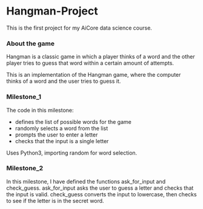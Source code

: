 # Hangman-Project

This is the first project for my AiCore data science course.

### About the game
Hangman is a classic game in which a player thinks of a word and the other player tries to guess that word within a certain amount of attempts.

This is an implementation of the Hangman game, where the computer thinks of a word and the user tries to guess it. 

### Milestone_1

The code in this milestone:
- defines the list of possible words for the game 
- randomly selects a word from the list
- prompts the user to enter a letter 
- checks that the input is a single letter

Uses Python3, importing random for word selection.

### Milestone_2
In this milestone, I have defined the functions ask_for_input and check_guess.
ask_for_input asks the user to guess a letter and checks that the input is valid.
check_guess converts the input to lowercase, then checks to see if the letter is in the secret word.
